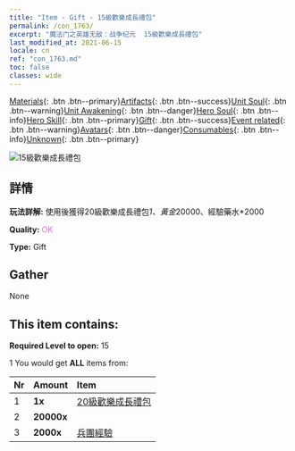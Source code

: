 ```yaml
---
title: "Item - Gift - 15級歡樂成長禮包"
permalink: /con_1763/
excerpt: "魔法门之英雄无敌：战争纪元  15級歡樂成長禮包"
last_modified_at: 2021-06-15
locale: cn
ref: "con_1763.md"
toc: false
classes: wide
---
```

 [Materials](/ItemsCN/){: .btn .btn--primary}[Artifacts](/ItemsCN/Artifacts/){: .btn .btn--success}[Unit Soul](/ItemsCN/UnitSoul/){: .btn .btn--warning}[Unit Awakening](/ItemsCN/UnitAwakening/){: .btn .btn--danger}[Hero Soul](/ItemsCN/HeroSoul/){: .btn .btn--info}[Hero Skill](/ItemsCN/HeroSkill/){: .btn .btn--primary}[Gift](/ItemsCN/Gift/){: .btn .btn--success}[Event related](/ItemsCN/Events/){: .btn .btn--warning}[Avatars](/ItemsCN/Avatars/){: .btn .btn--danger}[Consumables](/ItemsCN/Consumables/){: .btn .btn--info}[Unknown](/ItemsCN/Unknown/){: .btn .btn--primary}

 ![15級歡樂成長禮包](/images/t/i_907219.png)

## 詳情
 **玩法詳解:** 使用後獲得20級歡樂成長禮包*1、黃金*20000、經驗藥水*2000

 **Quality:** <span style="color: #DA70D6">OK</span>

 **Type:** Gift

## Gather

  None

## This item contains:

 **Required Level to open:** 15

 1 You would get **ALL** items  from:

  | Nr | Amount |     Item    |
  |:---|:-------|:------------|
  | 1 |  **1x** | [20級歡樂成長禮包](/cn/Items/con_1764/) |  | 
  | 2 |  **20000x** | <i class="fas fa-coins"/> |  | 
  | 3 |  **2000x** | [兵團經驗](/cn/Items/con_902/) |  | 
